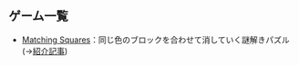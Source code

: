 ## ゲーム一覧
- [Matching Squares](https://github.com/TheNeikos/bevy_squares)：同じ色のブロックを合わせて消していく謎解きパズル(→[紹介記事](https://www.aaria.net/2020/10/132.html))
